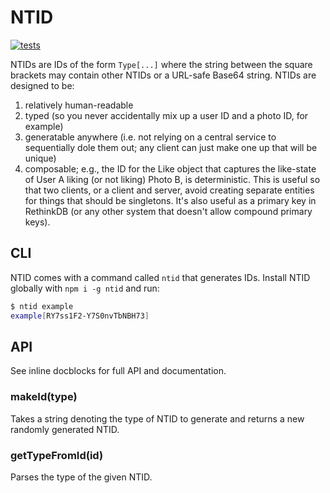 # NTID

[![tests](https://github.com/expo/ntid/workflows/tests/badge.svg?branch=master)](https://github.com/expo/ntid/actions?query=workflow%3Atests+branch%3Amaster)

NTIDs are IDs of the form `Type[...]` where the string between the square brackets may contain other NTIDs or a URL-safe Base64 string. NTIDs are designed to be:

1. relatively human-readable
2. typed (so you never accidentally mix up a user ID and a photo ID, for example)
3. generatable anywhere (i.e. not relying on a central service to sequentially dole them out; any client can just make one up that will be unique)
4. composable; e.g., the ID for the Like object that captures the like-state of User A liking (or not liking) Photo B, is deterministic. This is useful so that two clients, or a client and server, avoid creating separate entities for things that should be singletons. It's also useful as a primary key in RethinkDB (or any other system that doesn't allow compound primary keys).

## CLI

NTID comes with a command called `ntid` that generates IDs. Install NTID globally with `npm i -g ntid` and run:

```sh
$ ntid example
example[RY7ss1F2-Y7S0nvTbNBH73]
```

## API

See inline docblocks for full API and documentation.

### makeId(type)

Takes a string denoting the type of NTID to generate and returns a new randomly generated NTID.

### getTypeFromId(id)

Parses the type of the given NTID.
